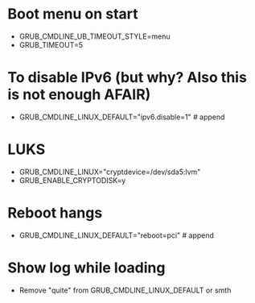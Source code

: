 # Boot menu on start

* GRUB_CMDLINE_UB_TIMEOUT_STYLE=menu
* GRUB_TIMEOUT=5

# To disable IPv6 (but why? Also this is not enough AFAIR)

* GRUB_CMDLINE_LINUX_DEFAULT="ipv6.disable=1" # append

# LUKS

* GRUB_CMDLINE_LINUX="cryptdevice=/dev/sda5:lvm"
* GRUB_ENABLE_CRYPTODISK=y

# Reboot hangs

* GRUB_CMDLINE_LINUX_DEFAULT="reboot=pci" # append

# Show log while loading

* Remove "quite" from GRUB_CMDLINE_LINUX_DEFAULT or smth


